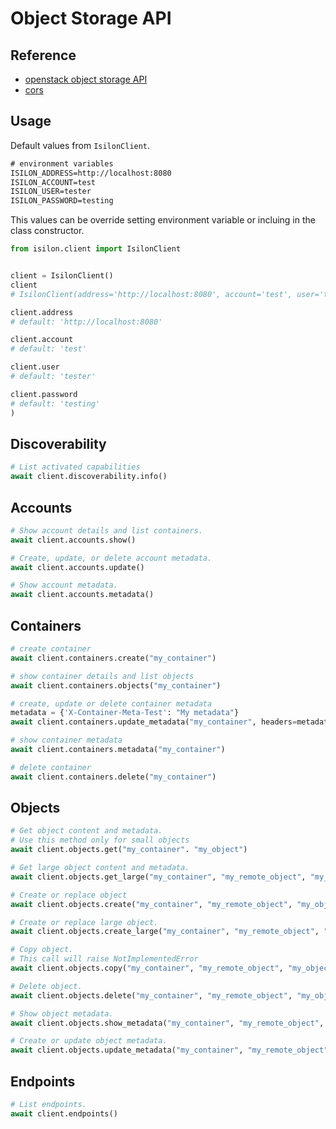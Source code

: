 # Object Storage API

## Reference

- [openstack object storage API](https://docs.openstack.org/api-ref/object-store/)
- [cors](https://docs.openstack.org/swift/latest/cors.html)

## Usage

Default values from `IsilonClient`.

```txt
# environment variables
ISILON_ADDRESS=http://localhost:8080
ISILON_ACCOUNT=test
ISILON_USER=tester
ISILON_PASSWORD=testing
```

This values can be override setting environment variable or incluing in the class constructor.

```python
from isilon.client import IsilonClient


client = IsilonClient()
client
# IsilonClient(address='http://localhost:8080', account='test', user='tester', password='testing')

client.address
# default: 'http://localhost:8080'

client.account
# default: 'test'

client.user
# default: 'tester'

client.password
# default: 'testing'
)
```

## Discoverability

```python
# List activated capabilities
await client.discoverability.info()
```

## Accounts

```python
# Show account details and list containers.
await client.accounts.show()

# Create, update, or delete account metadata.
await client.accounts.update()

# Show account metadata.
await client.accounts.metadata()
```

## Containers

```python
# create container
await client.containers.create("my_container")

# show container details and list objects
await client.containers.objects("my_container")

# create, update or delete container metadata
metadata = {'X-Container-Meta-Test': "My metadata"}
await client.containers.update_metadata("my_container", headers=metadata)

# show container metadata
await client.containers.metadata("my_container")

# delete container
await client.containers.delete("my_container")
```

## Objects

```python
# Get object content and metadata.
# Use this method only for small objects
await client.objects.get("my_container". "my_object")

# Get large object content and metadata.
await client.objects.get_large("my_container", "my_remote_object", "my_object")

# Create or replace object
await client.objects.create("my_container", "my_remote_object", "my_object")

# Create or replace large object.
await client.objects.create_large("my_container", "my_remote_object", "my_object")

# Copy object.
# This call will raise NotImplementedError
await client.objects.copy("my_container", "my_remote_object", "my_object")

# Delete object.
await client.objects.delete("my_container", "my_remote_object", "my_object")

# Show object metadata.
await client.objects.show_metadata("my_container", "my_remote_object", "my_object")

# Create or update object metadata.
await client.objects.update_metadata("my_container", "my_remote_object", "my_object")
```

## Endpoints

```python
# List endpoints.
await client.endpoints()
```

